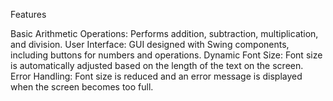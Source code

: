 Features

Basic Arithmetic Operations: Performs addition, subtraction, multiplication, and division.
User Interface: GUI designed with Swing components, including buttons for numbers and operations.
Dynamic Font Size: Font size is automatically adjusted based on the length of the text on the screen.
Error Handling: Font size is reduced and an error message is displayed when the screen becomes too full.
